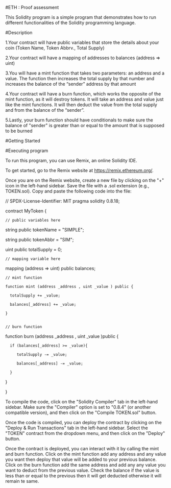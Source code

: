 
#ETH : Proof assessment

This Solidity program is a simple program that demonstrates how to run different functionalities of the Solidity programming language.

#Description

1.Your contract will have public variables that store the details about your coin (Token Name, Token Abbrv., Total Supply)

2.Your contract will have a mapping of addresses to balances (address => uint)

3.You will have a mint function that takes two parameters: an address and a value. The function then increases the total supply by that number and increases the balance of the “sender” address by that amount

4.Your contract will have a burn function, which works the opposite of the mint function, as it will destroy tokens. It will take an address and value just like the mint functions. It will then deduct the value from the total supply and from the balance of the “sender”.

5.Lastly, your burn function should have conditionals to make sure the balance of "sender" is greater than or equal to the amount that is supposed to be burned

#Getting Started

#Executing program

To run this program, you can use Remix, an online Solidity IDE.

To get started, go to the Remix website at https://remix.ethereum.org/.

Once you are on the Remix website, create a new file by clicking on the "+" icon in the left-hand sidebar. Save the file with a .sol extension (e.g., TOKEN.sol). Copy and paste the following code into the file:

// SPDX-License-Identifier: MIT
pragma solidity 0.8.18;

contract MyToken {

    // public variables here
   string public tokenName = "SIMPLE";
   
   string public tokenAbbr = "SIM";
   
   uint public totalSupply = 0;
   
    // mapping variable here
    
   mapping (address => uint) public balances;
   
    // mint function
    
    function mint (address _address , uint _value ) public {
    
      totalSupply += _value;
      
      balances[_address] += _value;
      
    }
    

    // burn function
    
   function burn (address _address , uint _value )public {
   
      if (balances[_address] >= _value){
      
         totalSupply -= _value;
         
         balances[_address] -= _value;
         
      } 
      
   }
   
}

To compile the code, click on the "Solidity Compiler" tab in the left-hand sidebar. Make sure the "Compiler" option is set to "0.8.4" (or another compatible version), and then click on the "Compile TOKEN.sol" button.


Once the code is compiled, you can deploy the contract by clicking on the "Deploy & Run Transactions" tab in the left-hand sidebar. Select the "TOKEN" contract from the dropdown menu, and then click on the "Deploy" button.


Once the contract is deployed, you can interact with it by calling the mint and burn function. Click on the mint function add any address and any value you want then deploy that value will be added to your previous balance. Click on the burn function add the same address and add any any value you want to deduct from the previous value. Check the balance if the value is less than or equal to the previous then it will get deducted otherwise it will remain te same.

